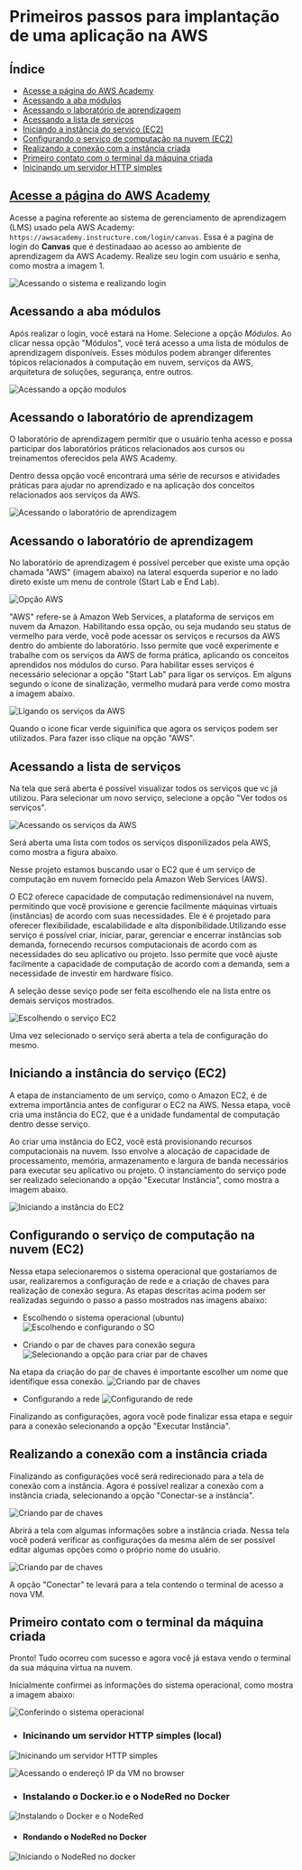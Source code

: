 # Primeiros passos para implantação de uma aplicação na AWS

<a name="ancora"></a>
## Índice
- [Acesse a página do AWS Academy](#acessse-a-pagina-do-aws-academy)
- [Acessando a aba módulos](#acessse-a-aba-modulos)
- [Acessando o laboratório de aprendizagem](#acessse-laboratório-de-aprendizagem)
- [Acessando a lista de serviços](#acesssando-a-lista-servicos)
- [Iniciando a instância do serviço (EC2)](#iniciando-a-instancia-EC2)
- [Configurando o serviço de computação na nuvem (EC2)](#configurando-o-EC2)
- [Realizando a conexão com a instância criada](#conectando-se-a-instancia-criada)
- [Primeiro contato com o terminal da máquina criada](#hello-VM)
- [Inicinando um servidor HTTP simples](#inicinando-servidor-http-simples)


<a id="acessse-a-pagina-do-aws-academy"></a>
## [Acesse a página do AWS Academy](#acessse-a-pagina-do-aws-academy)

Acesse a pagina referente ao sistema de gerenciamento de aprendizagem (LMS) usado pela AWS Academy: `https://awsacademy.instructure.com/login/canvas`.
Essa é a pagina de login do **Canvas** que é destinadaao ao acesso ao ambiente de aprendizagem da AWS Academy. Realize seu login com usuário e senha, como mostra a imagem 1.

![Acessando o sistema e realizando login](../img/login0.jpg "Acessando o sistema e realizando login")

<a id="acessse-a-aba-modulos"></a>
## Acessando a aba módulos

Após realizar o login, você estará na Home. Selecione a opção _Módulos_. Ao clicar nessa opção "Módulos", você terá acesso a uma lista de módulos de aprendizagem disponíveis. Esses módulos podem abranger diferentes tópicos relacionados à computação em nuvem, serviços da AWS, arquitetura de soluções, segurança, entre outros.

![Acessando a opção modulos](../img/home1.jpg "Acessando a opção modulos")


## Acessando o laboratório de aprendizagem

O laboratório de aprendizagem permitir que o usuário tenha acesso e possa participar dos laboratórios práticos relacionados aos cursos ou treinamentos oferecidos pela AWS Academy. 

Dentro dessa opção você encontrará uma série de recursos e atividades práticas para ajudar no aprendizado e na aplicação dos conceitos relacionados aos serviços da AWS. 

![Acessando o laboratório de aprendizagem](../img/lab_home2.jpg "Acessando o laborátorio de aprendizagem")

<a id="acessse-laboratório-de-aprendizagem"></a>
## Acessando o laboratório de aprendizagem

No laboratório de aprendizagem é possível perceber que existe uma opção chamada "AWS" (imagem abaixo) na lateral esquerda superior e no lado direto existe um menu de controle (Start Lab e End Lab).

![Opção AWS](../img/lab_home3.jpg "Opção AWS")

"AWS" refere-se à Amazon Web Services, a plataforma de serviços em nuvem da Amazon. Habilitando essa opção, ou seja mudando seu status de vermelho para verde, você pode acessar os serviços e recursos da AWS dentro do ambiente do laboratório. Isso permite que você experimente e trabalhe com os serviços da AWS de forma prática, aplicando os conceitos aprendidos nos módulos do curso. Para habilitar esses serviços é necessário selecionar a opção "Start Lab" para ligar os serviços. Em alguns segundo o icone de sinalização, vermelho mudará para verde como mostra a imagem abaixo.

![Ligando os serviços da AWS](../img/lab_home4.jpg "Ligando os serviços da AWS")

Quando o icone ficar verde siguinifica que agora os serviços podem ser utilizados. Para fazer isso clique na opção "AWS".

<a id="acesssando-a-lista-servicos"></a>
## Acessando a lista de serviços

Na tela que será aberta é possível visualizar todos os serviços que vc já utilizou. Para selecionar um novo serviço, selecione a opção "Ver todos os serviços". 

![Acessando os serviços da AWS](../img/lab_services5.jpg "Acessando os serviços da AWS")

Será aberta uma lista com todos os serviços disponilizados pela AWS, como mostra a figura abaixo.

Nesse projeto estamos buscando usar o EC2 que é um serviço de computação em nuvem fornecido pela Amazon Web Services (AWS). 

O EC2 oferece capacidade de computação redimensionável na nuvem, permitindo que você provisione e gerencie facilmente máquinas virtuais (instâncias) de acordo com suas necessidades. Ele é é projetado para oferecer flexibilidade, escalabilidade e alta disponibilidade.Utilizando esse serviço é possível criar, iniciar, parar, gerenciar e encerrar instâncias sob demanda, fornecendo recursos computacionais de acordo com as necessidades do seu aplicativo ou projeto. Isso permite que você ajuste facilmente a capacidade de computação de acordo com a demanda, sem a necessidade de investir em hardware físico.

A seleção desse seviço pode ser feita escolhendo ele na lista entre os demais serviços mostrados.

![Escolhendo o serviço EC2](../img/lab_services6.jpg "Escolhendo o serviço EC2")

Uma vez selecionado o serviço será aberta a tela de configuração do mesmo.


<a id="iniciando-a-instancia-EC2"></a>
## Iniciando a instância do serviço (EC2)

A etapa de instanciamento de um serviço, como o Amazon EC2, é de extrema importância antes de configurar o EC2 na AWS. Nessa etapa, você cria uma instância do EC2, que é a unidade fundamental de computação dentro desse serviço.

Ao criar uma instância do EC2, você está provisionando recursos computacionais na nuvem. Isso envolve a alocação de capacidade de processamento, memória, armazenamento e largura de banda necessários para executar seu aplicativo ou projeto. O instanciamento do serviço pode ser realizado selecionando a opção "Executar Instância", como mostra a imagem abaixo.

![Iniciando a instância do EC2](../img/lab_instance7.jpg "Iniciando a instância do EC2")



<a id="configurando-o-EC2"></a>
## Configurando o serviço de computação na nuvem (EC2)

Nessa etapa selecionaremos o sistema operacional que gostariamos de usar, realizaremos a configuração de rede e a criação de chaves para realização de conexão segura. As etapas descritas acima podem ser realizadas seguindo o passo a passo mostrados nas imagens abaixo:

- Escolhendo o sistema operacional (ubuntu)
![Escolhendo e configurando o SO](../img/lab_OS8.jpg "Escolhendo e configurando o SO")

- Criando o par de chaves para conexão segura
![Selecionando a opção para criar par de chaves](../img/op_config_chaves10.jpg "Selecionando a opção para criar par de chaves")

Na etapa da criação do par de chaves é importante escolher um nome que identifique essa conexão.
![Criando par de chaves](../img/op_config_chaves11.jpg "Criando par de chaves")

- Configurando a rede
![Configurando de rede](../img/op_config9.jpg "Configurando de rede")


Finalizando as configurações, agora você pode finalizar essa etapa e seguir para a conexão selecionando a opção "Executar Instância".


<a id="conectando-se-a-instancia-criada"></a>
## Realizando a conexão com a instância criada

Finalizando as configurações você será redirecionado para a tela de conexão com a instância.
Agora é possível realizar a conexão com a instância criada, selecionando a opção "Conectar-se a instância". 

![Criando par de chaves](../img/vm_success12.jpg "Criando par de chaves")


Abrirá a tela com algumas informações sobre a instância criada. Nessa tela você poderá verificar as configurações da mesma além de ser possível editar algumas opções como o próprio nome do usuário.

![Criando par de chaves](../img/vm_conect13.jpg "Criando par de chaves")

A opção "Conectar" te levará para a tela contendo o terminal de acesso a nova VM.

<a id="hello-VM"></a>
## Primeiro contato com o terminal da máquina criada

Pronto!
Tudo ocorreu com sucesso e agora você já estava vendo o terminal da sua máquina virtua na nuvem. 

Inicialmente confirmei as informações do sistema operacional, como mostra a imagem abaixo:

![Conferindo o sistema operacional](../img/consultando_distribuicao14.jpg "Conferindo o sistema operacional")



<a id="inicinando-servidor-http-simples"></a>
- ### Inicinando um servidor HTTP simples (local)


![Inicinando um servidor HTTP simples](../img/consultando_distribuicao15.jpg "Inicinando um servidor HTTP simples")

![Acessando o endereçõ IP da VM no browser](../img/consultando_distribuicao16.jpg "Acessando o endereçõ IP da VM no browser")


<a id="instalando-docker-nodered"></a>
- ### Instalando o Docker.io e o NodeRed no Docker
![Instalando o Docker e o NodeRed](../img/instanlando_docker_rodando_nodered17.jpg "Instalando o Docker e o NodeRed")

- #### Rondando o NodeRed no Docker
![Iniciando o NodeRed no docker](../img/run_docker18.jpg "Iniciando o NodeRed no docker")
